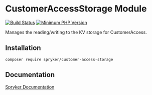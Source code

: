 # CustomerAccessStorage Module
[![Build Status](https://travis-ci.org/spryker/customer-access-storage.svg)](https://travis-ci.org/spryker/customer-access-storage)
[![Minimum PHP Version](https://img.shields.io/badge/php-%3E%3D%207.2-8892BF.svg)](https://php.net/)

Manages the reading/writing to the KV storage for CustomerAccess.

## Installation

```
composer require spryker/customer-access-storage
```

## Documentation

[Spryker Documentation](https://academy.spryker.com/developing_with_spryker/module_guide/modules.html)
